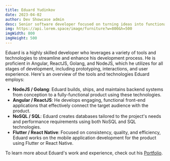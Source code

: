 ```yaml
---
title: Eduard Yudinkov
date: 2023-04-02
author: Dev Showcase admin
desc: Senior software developer focused on turning ideas into functional and delightful user experiences. I have strong experience working with complex business problems and creating unique solutions.
img: https://api.lorem.space/image/furniture?w=800&h=500
imgWidth: 800
imgHeight: 500
---
```


Eduard is a highly skilled developer who leverages a variety of tools and technologies to streamline and enhance his development process. He is proficient in Angular, ReactJS, Golang, and NodeJS, which he utilizes for all stages of development, including prototyping, interactions, and user experience. Here's an overview of the tools and technologies Eduard employs:

- **NodeJS / Golang**: Eduard builds, ships, and maintains backend systems from conception to a fully-functional product using these technologies.
- **Angular / ReactJS**: He develops engaging, functional front-end applications that effectively connect the target audience with the product.
- **NoSQL / SQL**: Eduard creates databases tailored to the project's needs and performance requirements using both NoSQL and SQL technologies.
- **Flutter / React Native**: Focused on consistency, quality, and efficiency, Eduard works on the mobile application development for the product using Flutter or React Native.

To learn more about Eduard's work and experience, check out his [Portfolio](https://yudinkov.dev/).
